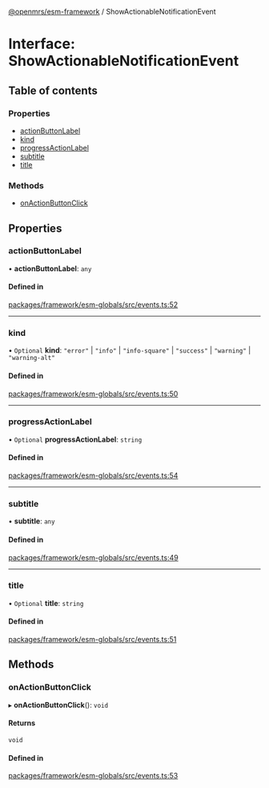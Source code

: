 [@openmrs/esm-framework](../API.md) / ShowActionableNotificationEvent

# Interface: ShowActionableNotificationEvent

## Table of contents

### Properties

- [actionButtonLabel](ShowActionableNotificationEvent.md#actionbuttonlabel)
- [kind](ShowActionableNotificationEvent.md#kind)
- [progressActionLabel](ShowActionableNotificationEvent.md#progressactionlabel)
- [subtitle](ShowActionableNotificationEvent.md#subtitle)
- [title](ShowActionableNotificationEvent.md#title)

### Methods

- [onActionButtonClick](ShowActionableNotificationEvent.md#onactionbuttonclick)

## Properties

### actionButtonLabel

• **actionButtonLabel**: `any`

#### Defined in

[packages/framework/esm-globals/src/events.ts:52](https://github.com/openmrs/openmrs-esm-core/blob/main/packages/framework/esm-globals/src/events.ts#L52)

___

### kind

• `Optional` **kind**: ``"error"`` \| ``"info"`` \| ``"info-square"`` \| ``"success"`` \| ``"warning"`` \| ``"warning-alt"``

#### Defined in

[packages/framework/esm-globals/src/events.ts:50](https://github.com/openmrs/openmrs-esm-core/blob/main/packages/framework/esm-globals/src/events.ts#L50)

___

### progressActionLabel

• `Optional` **progressActionLabel**: `string`

#### Defined in

[packages/framework/esm-globals/src/events.ts:54](https://github.com/openmrs/openmrs-esm-core/blob/main/packages/framework/esm-globals/src/events.ts#L54)

___

### subtitle

• **subtitle**: `any`

#### Defined in

[packages/framework/esm-globals/src/events.ts:49](https://github.com/openmrs/openmrs-esm-core/blob/main/packages/framework/esm-globals/src/events.ts#L49)

___

### title

• `Optional` **title**: `string`

#### Defined in

[packages/framework/esm-globals/src/events.ts:51](https://github.com/openmrs/openmrs-esm-core/blob/main/packages/framework/esm-globals/src/events.ts#L51)

## Methods

### onActionButtonClick

▸ **onActionButtonClick**(): `void`

#### Returns

`void`

#### Defined in

[packages/framework/esm-globals/src/events.ts:53](https://github.com/openmrs/openmrs-esm-core/blob/main/packages/framework/esm-globals/src/events.ts#L53)
